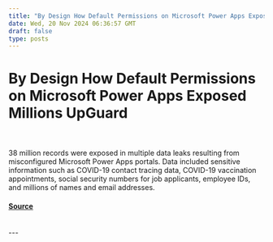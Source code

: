 ```yaml
---
title: "By Design How Default Permissions on Microsoft Power Apps Exposed Millions UpGuard"
date: Wed, 20 Nov 2024 06:36:57 GMT
draft: false
type: posts
---
```

# By Design How Default Permissions on Microsoft Power Apps Exposed Millions UpGuard

<br/>

<br/>
38 million records were exposed in multiple data leaks resulting from misconfigured Microsoft Power Apps portals. Data included sensitive information such as COVID-19 contact tracing data, COVID-19 vaccination appointments, social security numbers for job applicants, employee IDs, and millions of names and email addresses.

#### [Source](https://www.upguard.com/breaches/power-apps)

<br/>
---
